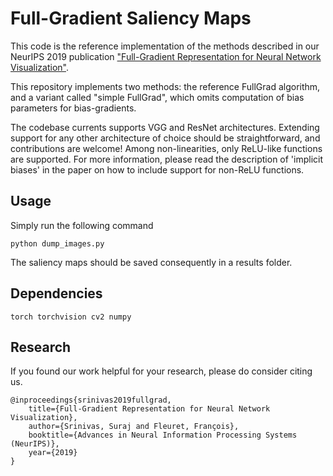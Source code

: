 # Full-Gradient Saliency Maps 

This code is the reference implementation of the methods described 
in our NeurIPS 2019 publication ["Full-Gradient Representation for Neural Network Visualization"](https://arxiv.org/abs/1905.00780).

This repository implements two methods: the reference FullGrad algorithm, and a variant called "simple FullGrad", which omits computation of bias parameters for bias-gradients. 

The codebase currents supports VGG and ResNet architectures. Extending support for any other architecture of choice should be straightforward, and contributions are welcome! Among non-linearities, only ReLU-like functions are supported. For more information, please read the description of 'implicit  biases' in the paper on how to include support for non-ReLU functions.

## Usage
Simply run the following command

``` 
python dump_images.py
``` 

The saliency maps should be saved consequently in a results folder. 

## Dependencies
``` 
torch torchvision cv2 numpy 
```

## Research
If you found our work helpful for your research, please do consider citing us.
```
@inproceedings{srinivas2019fullgrad,
    title={Full-Gradient Representation for Neural Network Visualization},
    author={Srinivas, Suraj and Fleuret, François},
    booktitle={Advances in Neural Information Processing Systems (NeurIPS)},
    year={2019}
}

```
